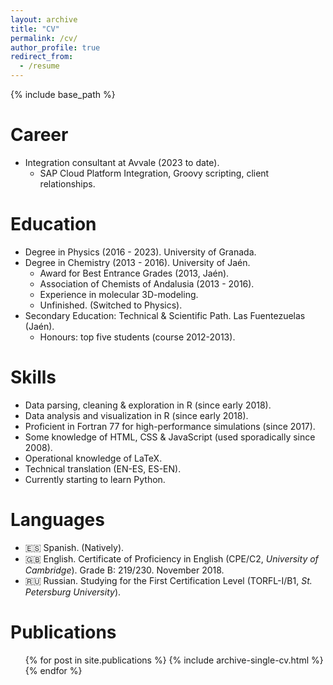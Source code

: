```yaml
---
layout: archive
title: "CV"
permalink: /cv/
author_profile: true
redirect_from:
  - /resume
---
```


{% include base_path %}

Career
======
* Integration consultant at Avvale (2023 to date).
  * SAP Cloud Platform Integration, Groovy scripting, client relationships.

Education
======
* Degree in Physics (2016 - 2023). University of Granada.
* Degree in Chemistry (2013 - 2016). University of Jaén.
  * Award for Best Entrance Grades (2013, Jaén).
  * Association of Chemists of Andalusia (2013 - 2016).
  * Experience in molecular 3D-modeling.
  * Unfinished. (Switched to Physics).
* Secondary Education: Technical & Scientific Path. Las Fuentezuelas (Jaén).
  * Honours: top five students (course 2012-2013).

  
Skills
======
* Data parsing, cleaning & exploration in R (since early 2018).
* Data analysis and visualization in R (since early 2018).
* Proficient in Fortran 77 for high-performance simulations (since 2017).
* Some knowledge of HTML, CSS & JavaScript (used sporadically since 2008).
* Operational knowledge of LaTeX.
* Technical translation (EN-ES, ES-EN).
* Currently starting to learn Python.

Languages
======
* 🇪🇸 Spanish. (Natively).
* 🇬🇧 English. Certificate of Proficiency in English (CPE/C2, *University of Cambridge*). Grade B: 219/230. November 2018.
* 🇷🇺 Russian. Studying for the First Certification Level (TORFL-I/B1, *St. Petersburg University*).

Publications
======
  <ul>{% for post in site.publications %}
    {% include archive-single-cv.html %}
  {% endfor %}</ul>
